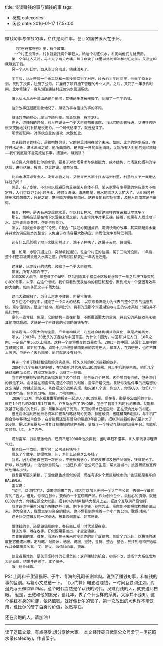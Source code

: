 title: 谈谈赚钱的事与值钱的事
tags:
  - 感想
categories:
  - 闲谈
date: 2016-01-17 17:53:00
---
赚钱的事与值钱的事，往往是两件事。创业的痛苦很大在于此。

<!-- more -->
        《穷爸爸富爸爸》里，有个故事。
        一个村庄没有水，村长就委托两个年轻人，給这个村庄供水，村民向他们支付费用。
       第一个年轻人艾德，马上买了两只大桶，每日奔波于10里以外的湖泊和村庄之间。艾德立即就赚到了钱。
       另一个人叫比尔，自从签订合同后，他就消失了。

       半年后，比尔带着一个施工队和一笔投资回到了村庄。过去的半年时间里，他做了商业计划，找到了投资，注册了公司，并雇用了项目施工管理的专业人员。之后，又花了一年多的时间，比尔修建了一套从湖泊通往村庄的供水管道系统。

       清水从水龙头中涌出的那个瞬间，艾德的生意被摧毁了。他赚了一年半的钱。

       这个故事还是挺形象地说了，赚钱的事与值钱的事的不同。

       赚钱的事的核心，是当下的利差。现金现货，将本求利。
       但是，你赚钱的时候，别人在设计一个更大的结构覆盖你，当比尔的水管接通，艾德愤怒妒恨哭天抢地找村长都是没用的。一个时代结束了，就是结束了。
       所谓互联网+ 对传统企业的进攻，大致如此。

       而值钱的事的核心，是结构性价值，它的兑现时间在某个未来。如同，比尔的供水系统，在拧开水龙头，清水流出之前，他所面对的，是日复一日的现金消耗，以及所有人对他的无尽质疑——我们到底能不能完成这件事，接通水，赚到钱？

       从投资人角度看比尔的水管，要基于对市场需求与供給能力、成本结构、市场变化概率的评估后，进行估值、投资，然后建设、收益分成。

       比如市场需求有多大。没有水管之前，艾德每天从湖中打水运到村里，村里的人不一直是这样过的吗？
       但是，有了水管，不但可以规避因为艾德某天身体不好，某天家里有事导致的供应能力不稳定外，人们可以7*24小时用水，还可以洗澡、清洗房屋，用水的需求大大扩大了。人们有各种使用水的想像力，只是之前，供应能力被限制而已。站在变化看市场需求，及投入的成本是否值得。

       接着，村中，是否有未发现的水源，可以打出井水。然后建同样的管道和比尔竞争？
       那么，策略应该是在地下水没被发现之前，先击垮竞争对手艾德。接着，如果有人发现地下水，就应该果断兼并。垄断供应能力。
       所以，前段创业歌谣“C轮死、D轮合 ”描述的美团点评、滴滴快滴的故事，其实都是湖水兼并井水的供应能力的整合。以免由于市场容量大致确定，同质化竞争而降低利润。

       还有什么风险呢？地下水脉突然动了，湖干了井枯了，这属于天灾，算倒霉。

       但，如果，水管开通之日，突然收到通知，说这个村庄的位置，属于三峡淹没区。一年后，整个村庄将被淹没进入水库之底。所有村民都要在一年内搬迁走。

       这就是，比尔设计的结构，败給了一个更大的结构。
       那就，所有人都白干了。
       如同O2O大战中，那些做了个APP，然后围着某个楼盘小区殷勤服务了一年之后灰飞烟灭的小O2O商家。未来，在这个领域，我们将看到无数结构的挤压和整合，直到成为一个坚固有效率的大结构。如同美团之于千团大战。

       这也大致解释了，为什么京东不赚钱，但是它值钱。
       京东在这个过程中，建设了一个巨大的结构——以京东物流能力为代表的整个京东的运营系统。京东值钱的，是这个结构。如同比尔，拥有的是那个沟通湖泊与村庄的供水系统：湖泊并不是比尔的。
       京东一直亏钱，但是，它的结构一直在扩张，不断覆盖更大的空间，并且它的系统效率未被其他电商超越。这就是一个不赚钱的公司的值钱所在。

       能够看清一个更大的时空里，产业结构模式，乃至社会结构模式的变化，就是战略能力。
       所以，2003年，30出头的丁磊成为中国首富。为什么？因为，中国有14亿人口，10年之内，一定会产生5亿以上网民。这样一个即将爆发的巨量市场，2003年的中国，还没什么像样的互联网公司，那时的丁磊，如同十六世纪登录南美洲的西班牙人，那群人，在西班牙，也许不算太厉害，但是在广袤的南美，他们就是没有对手。

       再讲一个关于赚钱和值钱的真实故事。好久以前的UC浏览器的故事。
       2004年几个搞技术的兄弟，在功能机时代开发出UC浏览器，可以手机浏览网页。他们几个通过給移动公司，开发定制版本，也赚了一些钱。
       当时还在联想投资的俞永福发现了这个项目，他告诉几个兄弟，这个项目有价值，但是你们的做法不对。俞永福在和雷军沟通这个项目的时候，雷军的建议是，既然你对这件事的战略想的这么清楚，你就应该加入，亲自把这个战略实现。和兄弟几个谈，你加入，你当CEO，他们几个管技术产品，你负责战略、融资、市场和BD。
       2006年12月，俞永福和雷军的投资一起进入了UC浏览器。现在看，那是多么凶险的时刻。就在1个月后的2007年1月10日，乔布斯发布了IPHONE，宣告了智能手机时代的来临。功能机及基于功能机的软件，那一刻集体被判了死刑。灭顶的洪水已经启动，正在流向比尔的村庄。
       但是俞永福利用他熟悉资本和宏观战略格局的优势，快速融资，搭建精英BD团队，与手机厂商合作与移动公司合作，在智能机还没有普及的最后3年窗口期，把UC浏览器的装机量扩大了100倍。把UC浏览器从一套套订制赚钱的软件系统，变成了一个移动互联网的流量平台。功能机灭顶前，UC，上了方舟。

       说到雷军，我最感激他的，还真不是2008年他投资我，当时年轻不懂事，拿人家钱拿得理直气壮。
       投资我一年之后，雷军问：公司还有钱吗？
       我说了个数字。他很吃惊，问，为什么还剩这么多钱？
       我说，因为这是自己第一次创业，不是很有信心，怕还没来得及把产品做好，钱就花光了。所以，以战养战。一边做旅游网站，一边还作点广告公司的生意，帮旅游城市、旅游景区做宣传策划赚点小钱。
       我看雷军眉头紧锁，于是像报告成绩似的说，现在有多少个景区和城市的广告语都是我写的BALBALA。
       雷军说：
       “梁宁，以你的才华，如果你想做广告，你大可以加入任何一个大广告公司，去做一个最优秀的广告人。但是，你现在创业，要做的一个互联网产品。作为创业企业，最核心的资源，就是CEO的精力。你就应该全力以赴，把100%的时间和精力都用上去，把这个互联网产品做好。
       我建议你不要再分精力去赚这些小钱。剩下多少钱，花完为止，看你能不能把你构想的做出来。作为投资人，我愿意承担资金的损失，也不想看到你抱着一个小广告公司，耽误时间。”
       这是我受益最大的一次谈话。极其感谢雷军。非常感谢。

       做赚钱的事，还是做值钱的事，都有窗口期，时代总是在变。
       赚钱的事，难在收手。好似股票要抛出，才能论输赢。
       而做值钱的事，难在，看清存在于未来时空运作的新产业结构，然后全力以赴，以最快的速度把它搭建出来。定战略、配资源，说服、说服、坚持、坚持、整合、整合，死扛到结构开始运作并全量覆盖的那一天。所以，做值钱的事，更难。

       创业者最难的，是苦苦坚持时的心理负担：放弃赚钱的机会，初衷不改，想搭个大系统成为大企业家，结果中途败了，成了骗子。
       唉，创业维艰。


PS:
上周和千里猫猫哥、子牛、青海的孔司长涮羊肉。说到了赚钱的事，和值钱的事的区别。写篇小文总结一下。
《小门神》电影没赚钱，一时间互联网江湖，对追光与王微嘘声四起。这个时代当然是个认钱的时代，没赚到钱的人，就要遭此白眼。
但是，王微和他的追光，这几年，做了个什么样的系统，大家并不深知。这个系统本身的积淀，依然值钱。就好像比尔的管子，第一次放出的水也许不能饮用，但比尔的管子自身的价值，依然存在。

还在奔跑的人，请加油！


----
读了这篇文章，有点感受,想分享给大家。
本文经转载自微信公众号梁宁－闲花照水录(cafeday)，作者梁宁。
